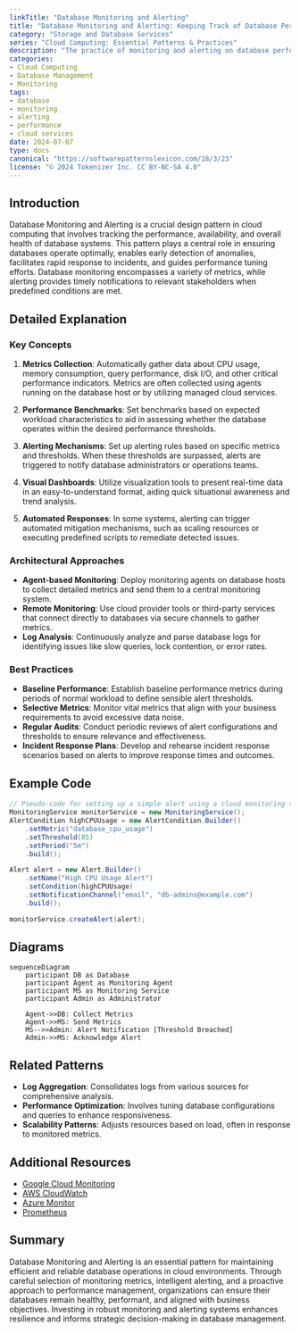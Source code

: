 ```yaml
---
linkTitle: "Database Monitoring and Alerting"
title: "Database Monitoring and Alerting: Keeping Track of Database Performance and Health"
category: "Storage and Database Services"
series: "Cloud Computing: Essential Patterns & Practices"
description: "The practice of monitoring and alerting on database performance, availability, and health to ensure optimal operation and early detection of issues."
categories:
- Cloud Computing
- Database Management
- Monitoring
tags:
- database
- monitoring
- alerting
- performance
- cloud services
date: 2024-07-07
type: docs
canonical: "https://softwarepatternslexicon.com/18/3/23"
license: "© 2024 Tokenizer Inc. CC BY-NC-SA 4.0"
---
```


## Introduction

Database Monitoring and Alerting is a crucial design pattern in cloud computing that involves tracking the performance, availability, and overall health of database systems. This pattern plays a central role in ensuring databases operate optimally, enables early detection of anomalies, facilitates rapid response to incidents, and guides performance tuning efforts. Database monitoring encompasses a variety of metrics, while alerting provides timely notifications to relevant stakeholders when predefined conditions are met.

## Detailed Explanation

### Key Concepts

1. **Metrics Collection**: Automatically gather data about CPU usage, memory consumption, query performance, disk I/O, and other critical performance indicators. Metrics are often collected using agents running on the database host or by utilizing managed cloud services.

2. **Performance Benchmarks**: Set benchmarks based on expected workload characteristics to aid in assessing whether the database operates within the desired performance thresholds.

3. **Alerting Mechanisms**: Set up alerting rules based on specific metrics and thresholds. When these thresholds are surpassed, alerts are triggered to notify database administrators or operations teams.

4. **Visual Dashboards**: Utilize visualization tools to present real-time data in an easy-to-understand format, aiding quick situational awareness and trend analysis.

5. **Automated Responses**: In some systems, alerting can trigger automated mitigation mechanisms, such as scaling resources or executing predefined scripts to remediate detected issues.

### Architectural Approaches

- **Agent-based Monitoring**: Deploy monitoring agents on database hosts to collect detailed metrics and send them to a central monitoring system.
- **Remote Monitoring**: Use cloud provider tools or third-party services that connect directly to databases via secure channels to gather metrics.
- **Log Analysis**: Continuously analyze and parse database logs for identifying issues like slow queries, lock contention, or error rates.

### Best Practices

- **Baseline Performance**: Establish baseline performance metrics during periods of normal workload to define sensible alert thresholds.
- **Selective Metrics**: Monitor vital metrics that align with your business requirements to avoid excessive data noise.
- **Regular Audits**: Conduct periodic reviews of alert configurations and thresholds to ensure relevance and effectiveness.
- **Incident Response Plans**: Develop and rehearse incident response scenarios based on alerts to improve response times and outcomes.

## Example Code

```java
// Pseudo-code for setting up a simple alert using a cloud monitoring service API.
MonitoringService monitorService = new MonitoringService();
AlertCondition highCPUUsage = new AlertCondition.Builder()
    .setMetric("database_cpu_usage")
    .setThreshold(85)
    .setPeriod("5m")
    .build();

Alert alert = new Alert.Builder()
    .setName("High CPU Usage Alert")
    .setCondition(highCPUUsage)
    .setNotificationChannel("email", "db-admins@example.com")
    .build();

monitorService.createAlert(alert);
```

## Diagrams

```mermaid
sequenceDiagram
    participant DB as Database
    participant Agent as Monitoring Agent
    participant MS as Monitoring Service
    participant Admin as Administrator

    Agent->>DB: Collect Metrics
    Agent->>MS: Send Metrics
    MS-->>Admin: Alert Notification [Threshold Breached]
    Admin->>MS: Acknowledge Alert
```

## Related Patterns

- **Log Aggregation**: Consolidates logs from various sources for comprehensive analysis.
- **Performance Optimization**: Involves tuning database configurations and queries to enhance responsiveness.
- **Scalability Patterns**: Adjusts resources based on load, often in response to monitored metrics.

## Additional Resources

- [Google Cloud Monitoring](https://cloud.google.com/monitoring)
- [AWS CloudWatch](https://aws.amazon.com/cloudwatch/)
- [Azure Monitor](https://azure.microsoft.com/en-us/services/monitor/)
- [Prometheus](https://prometheus.io/)

## Summary

Database Monitoring and Alerting is an essential pattern for maintaining efficient and reliable database operations in cloud environments. Through careful selection of monitoring metrics, intelligent alerting, and a proactive approach to performance management, organizations can ensure their databases remain healthy, performant, and aligned with business objectives. Investing in robust monitoring and alerting systems enhances resilience and informs strategic decision-making in database management.

